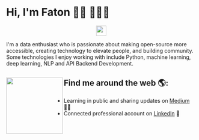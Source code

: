 # Hi, I'm Faton 👋🏾 👩🏾‍💻

<p align="center">
  <img src="https://user-images.githubusercontent.com/5679180/79618120-0daffb80-80be-11ea-819e-d2b0fa904d07.gif" width="27px">

I'm a data enthusiast who is passionate about making open-source more accessible, creating technology to elevate people, and building community. Some technologies I enjoy working with include Python, machine learning, deep learning, NLP and API Backend Development.

## Find me around the web 🌎: <a href="https://github.com/sponsors/M0nica"><img align="left" width="150" height="150" src="https://github.com/M0nica/M0nica/blob/main/octomonica/m0nica-octocat-rotating.gif?raw=true"></a>
- Learning in public and sharing updates on <a href="https://medium.com/@fatonmaya">Medium</a> ✍🏾
- Connected professional account on <a href="https://www.linkedin.com/in/siti-fatonah/">LinkedIn</a> 💼
